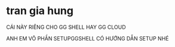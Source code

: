 # tran gia hung

CÁI NÀY RIÊNG CHO GG SHELL HAY GG CLOUD








ANH EM VÔ PHẦN SETUPGGSHELL CÓ HƯỚNG DẪN SETUP NHÉ
